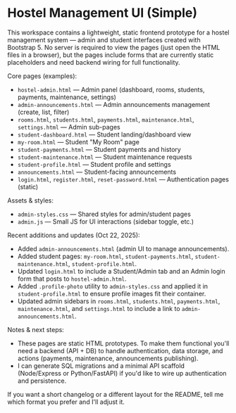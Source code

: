 # Hostel Management UI (Simple)

This workspace contains a lightweight, static frontend prototype for a hostel management system — admin and student interfaces created with Bootstrap 5. No server is required to view the pages (just open the HTML files in a browser), but the pages include forms that are currently static placeholders and need backend wiring for full functionality.

Core pages (examples):
- `hostel-admin.html` — Admin panel (dashboard, rooms, students, payments, maintenance, settings)
- `admin-announcements.html` — Admin announcements management (create, list, filter)
- `rooms.html`, `students.html`, `payments.html`, `maintenance.html`, `settings.html` — Admin sub-pages
- `student-dashboard.html` — Student landing/dashboard view
- `my-room.html` — Student "My Room" page
- `student-payments.html` — Student payments and history
- `student-maintenance.html` — Student maintenance requests
- `student-profile.html` — Student profile and settings
- `announcements.html` — Student-facing announcements
- `login.html`, `register.html`, `reset-password.html` — Authentication pages (static)

Assets & styles:
- `admin-styles.css` — Shared styles for admin/student pages
- `admin.js` — Small JS for UI interactions (sidebar toggle, etc.)

Recent additions and updates (Oct 22, 2025):
- Added `admin-announcements.html` (admin UI to manage announcements).
- Added student pages: `my-room.html`, `student-payments.html`, `student-maintenance.html`, `student-profile.html`.
- Updated `login.html` to include a Student/Admin tab and an Admin login form that posts to `hostel-admin.html`.
- Added `.profile-photo` utility to `admin-styles.css` and applied it in `student-profile.html` to ensure profile images fit their container.
- Updated admin sidebars in `rooms.html`, `students.html`, `payments.html`, `maintenance.html`, and `settings.html` to include a link to `admin-announcements.html`.

Notes & next steps:
- These pages are static HTML prototypes. To make them functional you'll need a backend (API + DB) to handle authentication, data storage, and actions (payments, maintenance, announcements publishing).
- I can generate SQL migrations and a minimal API scaffold (Node/Express or Python/FastAPI) if you'd like to wire up authentication and persistence.

If you want a short changelog or a different layout for the README, tell me which format you prefer and I'll adjust it.
